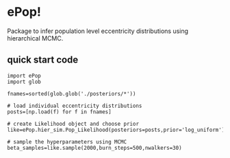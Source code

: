 # ePop!

Package to infer population level eccentricity distributions using hierarchical MCMC. 

## quick start code

```
import ePop 
import glob
    
fnames=sorted(glob.glob('./posteriors/*'))

# load individual eccentricity distributions
posts=[np.load(f) for f in fnames]

# create Likelihood object and choose prior
like=ePop.hier_sim.Pop_Likelihood(posteriors=posts,prior='log_uniform')

# sample the hyperparameters using MCMC
beta_samples=like.sample(2000,burn_steps=500,nwalkers=30)
```
